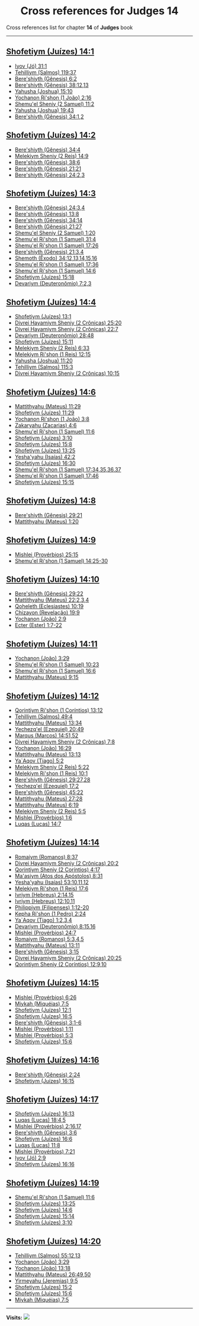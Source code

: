 <div align="center">

# Cross references for **Judges 14**
</div>

Cross references list for chapter **14** of **Judges** book

---

<h2 id="1"><a href="https://bible.ozzuu.com/pt_yah/Jdg/14#1" target="_blank">Shofetiym (Juízes) 14:1</a></h2>

- [Iyov (Jó) 31:1](https://bible.ozzuu.com/pt_yah/Job/31#1)
- [Tehilliym (Salmos) 119:37](https://bible.ozzuu.com/pt_yah/Psa/119#37)
- [Bere'shiyth (Gênesis) 6:2](https://bible.ozzuu.com/pt_yah/Gen/6#2)
- [Bere'shiyth (Gênesis) 38:12,13](https://bible.ozzuu.com/pt_yah/Gen/38#12)
- [Yahusha (Joshua) 15:10](https://bible.ozzuu.com/pt_yah/Jos/15#10)
- [Yochanon Ri'shon (1 João) 2:16](https://bible.ozzuu.com/pt_yah/1Jo/2#16)
- [Shemu'el Sheniy (2 Samuel) 11:2](https://bible.ozzuu.com/pt_yah/2Sm/11#2)
- [Yahusha (Joshua) 19:43](https://bible.ozzuu.com/pt_yah/Jos/19#43)
- [Bere'shiyth (Gênesis) 34:1,2](https://bible.ozzuu.com/pt_yah/Gen/34#1)
<h2 id="2"><a href="https://bible.ozzuu.com/pt_yah/Jdg/14#2" target="_blank">Shofetiym (Juízes) 14:2</a></h2>

- [Bere'shiyth (Gênesis) 34:4](https://bible.ozzuu.com/pt_yah/Gen/34#4)
- [Melekiym Sheniy (2 Reis) 14:9](https://bible.ozzuu.com/pt_yah/2Ki/14#9)
- [Bere'shiyth (Gênesis) 38:6](https://bible.ozzuu.com/pt_yah/Gen/38#6)
- [Bere'shiyth (Gênesis) 21:21](https://bible.ozzuu.com/pt_yah/Gen/21#21)
- [Bere'shiyth (Gênesis) 24:2,3](https://bible.ozzuu.com/pt_yah/Gen/24#2)
<h2 id="3"><a href="https://bible.ozzuu.com/pt_yah/Jdg/14#3" target="_blank">Shofetiym (Juízes) 14:3</a></h2>

- [Bere'shiyth (Gênesis) 24:3,4](https://bible.ozzuu.com/pt_yah/Gen/24#3)
- [Bere'shiyth (Gênesis) 13:8](https://bible.ozzuu.com/pt_yah/Gen/13#8)
- [Bere'shiyth (Gênesis) 34:14](https://bible.ozzuu.com/pt_yah/Gen/34#14)
- [Bere'shiyth (Gênesis) 21:27](https://bible.ozzuu.com/pt_yah/Gen/21#27)
- [Shemu'el Sheniy (2 Samuel) 1:20](https://bible.ozzuu.com/pt_yah/2Sm/1#20)
- [Shemu'el Ri'shon (1 Samuel) 31:4](https://bible.ozzuu.com/pt_yah/1Sm/31#4)
- [Shemu'el Ri'shon (1 Samuel) 17:26](https://bible.ozzuu.com/pt_yah/1Sm/17#26)
- [Bere'shiyth (Gênesis) 21:3,4](https://bible.ozzuu.com/pt_yah/Gen/21#3)
- [Shemoth (Êxodo) 34:12,13,14,15,16](https://bible.ozzuu.com/pt_yah/Exo/34#12)
- [Shemu'el Ri'shon (1 Samuel) 17:36](https://bible.ozzuu.com/pt_yah/1Sm/17#36)
- [Shemu'el Ri'shon (1 Samuel) 14:6](https://bible.ozzuu.com/pt_yah/1Sm/14#6)
- [Shofetiym (Juízes) 15:18](https://bible.ozzuu.com/pt_yah/Jdg/15#18)
- [Devariym (Deuteronômio) 7:2,3](https://bible.ozzuu.com/pt_yah/Deu/7#2)
<h2 id="4"><a href="https://bible.ozzuu.com/pt_yah/Jdg/14#4" target="_blank">Shofetiym (Juízes) 14:4</a></h2>

- [Shofetiym (Juízes) 13:1](https://bible.ozzuu.com/pt_yah/Jdg/13#1)
- [Divrei Hayamiym Sheniy (2 Crônicas) 25:20](https://bible.ozzuu.com/pt_yah/2Ch/25#20)
- [Divrei Hayamiym Sheniy (2 Crônicas) 22:7](https://bible.ozzuu.com/pt_yah/2Ch/22#7)
- [Devariym (Deuteronômio) 28:48](https://bible.ozzuu.com/pt_yah/Deu/28#48)
- [Shofetiym (Juízes) 15:11](https://bible.ozzuu.com/pt_yah/Jdg/15#11)
- [Melekiym Sheniy (2 Reis) 6:33](https://bible.ozzuu.com/pt_yah/2Ki/6#33)
- [Melekiym Ri'shon (1 Reis) 12:15](https://bible.ozzuu.com/pt_yah/1Ki/12#15)
- [Yahusha (Joshua) 11:20](https://bible.ozzuu.com/pt_yah/Jos/11#20)
- [Tehilliym (Salmos) 115:3](https://bible.ozzuu.com/pt_yah/Psa/115#3)
- [Divrei Hayamiym Sheniy (2 Crônicas) 10:15](https://bible.ozzuu.com/pt_yah/2Ch/10#15)
<h2 id="6"><a href="https://bible.ozzuu.com/pt_yah/Jdg/14#6" target="_blank">Shofetiym (Juízes) 14:6</a></h2>

- [Mattithyahu (Mateus) 11:29](https://bible.ozzuu.com/pt_yah/Mat/11#29)
- [Shofetiym (Juízes) 11:29](https://bible.ozzuu.com/pt_yah/Jdg/11#29)
- [Yochanon Ri'shon (1 João) 3:8](https://bible.ozzuu.com/pt_yah/1Jo/3#8)
- [Zakaryahu (Zacarias) 4:6](https://bible.ozzuu.com/pt_yah/Zec/4#6)
- [Shemu'el Ri'shon (1 Samuel) 11:6](https://bible.ozzuu.com/pt_yah/1Sm/11#6)
- [Shofetiym (Juízes) 3:10](https://bible.ozzuu.com/pt_yah/Jdg/3#10)
- [Shofetiym (Juízes) 15:8](https://bible.ozzuu.com/pt_yah/Jdg/15#8)
- [Shofetiym (Juízes) 13:25](https://bible.ozzuu.com/pt_yah/Jdg/13#25)
- [Yesha'yahu (Isaías) 42:2](https://bible.ozzuu.com/pt_yah/Isa/42#2)
- [Shofetiym (Juízes) 16:30](https://bible.ozzuu.com/pt_yah/Jdg/16#30)
- [Shemu'el Ri'shon (1 Samuel) 17:34,35,36,37](https://bible.ozzuu.com/pt_yah/1Sm/17#34)
- [Shemu'el Ri'shon (1 Samuel) 17:46](https://bible.ozzuu.com/pt_yah/1Sm/17#46)
- [Shofetiym (Juízes) 15:15](https://bible.ozzuu.com/pt_yah/Jdg/15#15)
<h2 id="8"><a href="https://bible.ozzuu.com/pt_yah/Jdg/14#8" target="_blank">Shofetiym (Juízes) 14:8</a></h2>

- [Bere'shiyth (Gênesis) 29:21](https://bible.ozzuu.com/pt_yah/Gen/29#21)
- [Mattithyahu (Mateus) 1:20](https://bible.ozzuu.com/pt_yah/Mat/1#20)
<h2 id="9"><a href="https://bible.ozzuu.com/pt_yah/Jdg/14#9" target="_blank">Shofetiym (Juízes) 14:9</a></h2>

- [Mishlei (Provérbios) 25:15](https://bible.ozzuu.com/pt_yah/Pro/25#15)
- [Shemu'el Ri'shon (1 Samuel) 14:25-30](https://bible.ozzuu.com/pt_yah/1Sm/14#25)
<h2 id="10"><a href="https://bible.ozzuu.com/pt_yah/Jdg/14#10" target="_blank">Shofetiym (Juízes) 14:10</a></h2>

- [Bere'shiyth (Gênesis) 29:22](https://bible.ozzuu.com/pt_yah/Gen/29#22)
- [Mattithyahu (Mateus) 22:2,3,4](https://bible.ozzuu.com/pt_yah/Mat/22#2)
- [Qoheleth (Eclesiastes) 10:19](https://bible.ozzuu.com/pt_yah/Ecc/10#19)
- [Chizayon (Revelação) 19:9](https://bible.ozzuu.com/pt_yah/Rev/19#9)
- [Yochanon (João) 2:9](https://bible.ozzuu.com/pt_yah/Joh/2#9)
- [Ecter (Ester) 1:7-22](https://bible.ozzuu.com/pt_yah/Est/1#7)
<h2 id="11"><a href="https://bible.ozzuu.com/pt_yah/Jdg/14#11" target="_blank">Shofetiym (Juízes) 14:11</a></h2>

- [Yochanon (João) 3:29](https://bible.ozzuu.com/pt_yah/Joh/3#29)
- [Shemu'el Ri'shon (1 Samuel) 10:23](https://bible.ozzuu.com/pt_yah/1Sm/10#23)
- [Shemu'el Ri'shon (1 Samuel) 16:6](https://bible.ozzuu.com/pt_yah/1Sm/16#6)
- [Mattithyahu (Mateus) 9:15](https://bible.ozzuu.com/pt_yah/Mat/9#15)
<h2 id="12"><a href="https://bible.ozzuu.com/pt_yah/Jdg/14#12" target="_blank">Shofetiym (Juízes) 14:12</a></h2>

- [Qorintiym Ri'shon (1 Coríntios) 13:12](https://bible.ozzuu.com/pt_yah/1Co/13#12)
- [Tehilliym (Salmos) 49:4](https://bible.ozzuu.com/pt_yah/Psa/49#4)
- [Mattithyahu (Mateus) 13:34](https://bible.ozzuu.com/pt_yah/Mat/13#34)
- [Yechezq'el (Ezequiel) 20:49](https://bible.ozzuu.com/pt_yah/Eze/20#49)
- [Marqus (Marcos) 14:51,52](https://bible.ozzuu.com/pt_yah/Mar/14#51)
- [Divrei Hayamiym Sheniy (2 Crônicas) 7:8](https://bible.ozzuu.com/pt_yah/2Ch/7#8)
- [Yochanon (João) 16:29](https://bible.ozzuu.com/pt_yah/Joh/16#29)
- [Mattithyahu (Mateus) 13:13](https://bible.ozzuu.com/pt_yah/Mat/13#13)
- [Ya`Aqov (Tiago) 5:2](https://bible.ozzuu.com/pt_yah/Jam/5#2)
- [Melekiym Sheniy (2 Reis) 5:22](https://bible.ozzuu.com/pt_yah/2Ki/5#22)
- [Melekiym Ri'shon (1 Reis) 10:1](https://bible.ozzuu.com/pt_yah/1Ki/10#1)
- [Bere'shiyth (Gênesis) 29:27,28](https://bible.ozzuu.com/pt_yah/Gen/29#27)
- [Yechezq'el (Ezequiel) 17:2](https://bible.ozzuu.com/pt_yah/Eze/17#2)
- [Bere'shiyth (Gênesis) 45:22](https://bible.ozzuu.com/pt_yah/Gen/45#22)
- [Mattithyahu (Mateus) 27:28](https://bible.ozzuu.com/pt_yah/Mat/27#28)
- [Mattithyahu (Mateus) 6:19](https://bible.ozzuu.com/pt_yah/Mat/6#19)
- [Melekiym Sheniy (2 Reis) 5:5](https://bible.ozzuu.com/pt_yah/2Ki/5#5)
- [Mishlei (Provérbios) 1:6](https://bible.ozzuu.com/pt_yah/Pro/1#6)
- [Luqas (Lucas) 14:7](https://bible.ozzuu.com/pt_yah/Luk/14#7)
<h2 id="14"><a href="https://bible.ozzuu.com/pt_yah/Jdg/14#14" target="_blank">Shofetiym (Juízes) 14:14</a></h2>

- [Romaiym (Romanos) 8:37](https://bible.ozzuu.com/pt_yah/Rom/8#37)
- [Divrei Hayamiym Sheniy (2 Crônicas) 20:2](https://bible.ozzuu.com/pt_yah/2Ch/20#2)
- [Qorintiym Sheniy (2 Coríntios) 4:17](https://bible.ozzuu.com/pt_yah/2Co/4#17)
- [Ma'asiym (Atos dos Apóstolos) 8:31](https://bible.ozzuu.com/pt_yah/Act/8#31)
- [Yesha'yahu (Isaías) 53:10,11,12](https://bible.ozzuu.com/pt_yah/Isa/53#10)
- [Melekiym Ri'shon (1 Reis) 17:6](https://bible.ozzuu.com/pt_yah/1Ki/17#6)
- [Ivriym (Hebreus) 2:14,15](https://bible.ozzuu.com/pt_yah/Heb/2#14)
- [Ivriym (Hebreus) 12:10,11](https://bible.ozzuu.com/pt_yah/Heb/12#10)
- [Philippiym (Filipenses) 1:12-20](https://bible.ozzuu.com/pt_yah/Php/1#12)
- [Kepha Ri'shon (1 Pedro) 2:24](https://bible.ozzuu.com/pt_yah/1Pe/2#24)
- [Ya`Aqov (Tiago) 1:2,3,4](https://bible.ozzuu.com/pt_yah/Jam/1#2)
- [Devariym (Deuteronômio) 8:15,16](https://bible.ozzuu.com/pt_yah/Deu/8#15)
- [Mishlei (Provérbios) 24:7](https://bible.ozzuu.com/pt_yah/Pro/24#7)
- [Romaiym (Romanos) 5:3,4,5](https://bible.ozzuu.com/pt_yah/Rom/5#3)
- [Mattithyahu (Mateus) 13:11](https://bible.ozzuu.com/pt_yah/Mat/13#11)
- [Bere'shiyth (Gênesis) 3:15](https://bible.ozzuu.com/pt_yah/Gen/3#15)
- [Divrei Hayamiym Sheniy (2 Crônicas) 20:25](https://bible.ozzuu.com/pt_yah/2Ch/20#25)
- [Qorintiym Sheniy (2 Coríntios) 12:9,10](https://bible.ozzuu.com/pt_yah/2Co/12#9)
<h2 id="15"><a href="https://bible.ozzuu.com/pt_yah/Jdg/14#15" target="_blank">Shofetiym (Juízes) 14:15</a></h2>

- [Mishlei (Provérbios) 6:26](https://bible.ozzuu.com/pt_yah/Pro/6#26)
- [Miykah (Miquéias) 7:5](https://bible.ozzuu.com/pt_yah/Mic/7#5)
- [Shofetiym (Juízes) 12:1](https://bible.ozzuu.com/pt_yah/Jdg/12#1)
- [Shofetiym (Juízes) 16:5](https://bible.ozzuu.com/pt_yah/Jdg/16#5)
- [Bere'shiyth (Gênesis) 3:1-6](https://bible.ozzuu.com/pt_yah/Gen/3#1)
- [Mishlei (Provérbios) 1:11](https://bible.ozzuu.com/pt_yah/Pro/1#11)
- [Mishlei (Provérbios) 5:3](https://bible.ozzuu.com/pt_yah/Pro/5#3)
- [Shofetiym (Juízes) 15:6](https://bible.ozzuu.com/pt_yah/Jdg/15#6)
<h2 id="16"><a href="https://bible.ozzuu.com/pt_yah/Jdg/14#16" target="_blank">Shofetiym (Juízes) 14:16</a></h2>

- [Bere'shiyth (Gênesis) 2:24](https://bible.ozzuu.com/pt_yah/Gen/2#24)
- [Shofetiym (Juízes) 16:15](https://bible.ozzuu.com/pt_yah/Jdg/16#15)
<h2 id="17"><a href="https://bible.ozzuu.com/pt_yah/Jdg/14#17" target="_blank">Shofetiym (Juízes) 14:17</a></h2>

- [Shofetiym (Juízes) 16:13](https://bible.ozzuu.com/pt_yah/Jdg/16#13)
- [Luqas (Lucas) 18:4,5](https://bible.ozzuu.com/pt_yah/Luk/18#4)
- [Mishlei (Provérbios) 2:16,17](https://bible.ozzuu.com/pt_yah/Pro/2#16)
- [Bere'shiyth (Gênesis) 3:6](https://bible.ozzuu.com/pt_yah/Gen/3#6)
- [Shofetiym (Juízes) 16:6](https://bible.ozzuu.com/pt_yah/Jdg/16#6)
- [Luqas (Lucas) 11:8](https://bible.ozzuu.com/pt_yah/Luk/11#8)
- [Mishlei (Provérbios) 7:21](https://bible.ozzuu.com/pt_yah/Pro/7#21)
- [Iyov (Jó) 2:9](https://bible.ozzuu.com/pt_yah/Job/2#9)
- [Shofetiym (Juízes) 16:16](https://bible.ozzuu.com/pt_yah/Jdg/16#16)
<h2 id="19"><a href="https://bible.ozzuu.com/pt_yah/Jdg/14#19" target="_blank">Shofetiym (Juízes) 14:19</a></h2>

- [Shemu'el Ri'shon (1 Samuel) 11:6](https://bible.ozzuu.com/pt_yah/1Sm/11#6)
- [Shofetiym (Juízes) 13:25](https://bible.ozzuu.com/pt_yah/Jdg/13#25)
- [Shofetiym (Juízes) 14:6](https://bible.ozzuu.com/pt_yah/Jdg/14#6)
- [Shofetiym (Juízes) 15:14](https://bible.ozzuu.com/pt_yah/Jdg/15#14)
- [Shofetiym (Juízes) 3:10](https://bible.ozzuu.com/pt_yah/Jdg/3#10)
<h2 id="20"><a href="https://bible.ozzuu.com/pt_yah/Jdg/14#20" target="_blank">Shofetiym (Juízes) 14:20</a></h2>

- [Tehilliym (Salmos) 55:12,13](https://bible.ozzuu.com/pt_yah/Psa/55#12)
- [Yochanon (João) 3:29](https://bible.ozzuu.com/pt_yah/Joh/3#29)
- [Yochanon (João) 13:18](https://bible.ozzuu.com/pt_yah/Joh/13#18)
- [Mattithyahu (Mateus) 26:49,50](https://bible.ozzuu.com/pt_yah/Mat/26#49)
- [Yirmeyahu (Jeremias) 9:5](https://bible.ozzuu.com/pt_yah/Jer/9#5)
- [Shofetiym (Juízes) 15:2](https://bible.ozzuu.com/pt_yah/Jdg/15#2)
- [Shofetiym (Juízes) 15:6](https://bible.ozzuu.com/pt_yah/Jdg/15#6)
- [Miykah (Miquéias) 7:5](https://bible.ozzuu.com/pt_yah/Mic/7#5)


---

**Visits:**
![](https://profile-counter.glitch.me/visitCounter_crossrefs10/count.svg)
